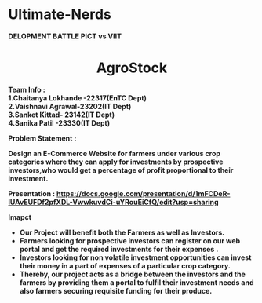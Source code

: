 
# Ultimate-Nerds
<b>DELOPMENT BATTLE PICT vs VIIT<b><br>
<h1 align='center'> AgroStock  </h1>

<b>**Team Info** : <b><br>
1.Chaitanya Lokhande -22317(EnTC Dept)<br>
2.Vaishnavi Agrawal-23202(IT Dept)<br>
3.Sanket Kittad- 23142(IT Dept)<br>
4.Sanika Patil -23330(IT Dept)<br>


<b>**Problem Statement** : <b>
<p>Design an E-Commerce Website for farmers under various crop categories where they can apply for investments by 
prospective investors,who would get a  percentage of profit proportional to their investment.<p>

  <b>**Presentation** : <b>
https://docs.google.com/presentation/d/1mFCDeR-lUAvEUFDf2pfXDL-VwwkuvdCi-uYRouEiCfQ/edit?usp=sharing
    
**Imapct**
- Our Project will benefit both the Farmers as well as Investors.
- Farmers looking for prospective investors can register on our web portal and get the required investments for their expenses .
- Investors looking for non volatile investment opportunities can invest their money in a part of  expenses of a  particular crop category.
- Thereby, our project acts as a bridge between the investors and the farmers by providing them a portal to fulfil their investment needs and also
farmers securing requisite funding for their produce. 

